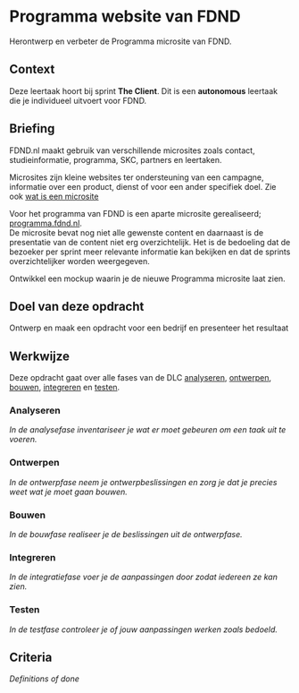 # Programma website van FDND
Herontwerp en verbeter de Programma microsite van FDND.

## Context
Deze leertaak hoort bij sprint **The Client**. Dit is een **autonomous** leertaak die je individueel uitvoert voor FDND.

## Briefing
FDND.nl maakt gebruik van verschillende microsites zoals contact, studieinformatie, programma, SKC, partners en leertaken. 

Microsites zijn kleine websites ter ondersteuning van een campagne, informatie over een product, dienst of voor een ander specifiek doel.
Zie ook [wat is een microsite](https://webblog2punt0.weebly.com/blog/weet-jij-wat-de-voordelen-zijn-van-het-gebruik-van-microsites)

Voor het programma van FDND is een aparte microsite gerealiseerd; [programma.fdnd.nl](https://programma.fdnd.nl/).  
De microsite bevat nog niet alle gewenste content en daarnaast is de presentatie van de content niet erg overzichtelijk. Het is de bedoeling dat de bezoeker per sprint meer relevante informatie kan bekijken en dat de sprints overzichtelijker worden weergegeven.

Ontwikkel een mockup waarin je de nieuwe Programma microsite laat zien.

## Doel van deze opdracht
Ontwerp en maak een opdracht voor een bedrijf en presenteer het resultaat

## Werkwijze
Deze opdracht gaat over alle fases van de DLC [analyseren](#analyseren), [ontwerpen](#ontwerpen), [bouwen](#bouwen), [integreren](#integreren) en [testen](#testen).

### Analyseren
*In de analysefase inventariseer je wat er moet gebeuren om een taak uit te voeren.*

### Ontwerpen
*In de ontwerpfase neem je ontwerpbeslissingen en zorg je dat je precies weet wat je moet gaan bouwen.*

### Bouwen
*In de bouwfase realiseer je de beslissingen uit de ontwerpfase.*

### Integreren
*In de integratiefase voer je de aanpassingen door zodat iedereen ze kan zien.*

### Testen
*In de testfase controleer je of jouw aanpassingen werken zoals bedoeld.*

## Criteria
*Definitions of done*


